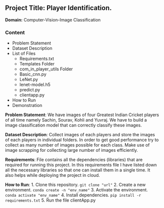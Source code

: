 ## Project Title: Player Identification.
**Domain:** Computer-Vision-Image Classification

### Content
- Problem Statement
- Dataset Description 
- List of Files
  - Requirements.txt
  - Templates Folder
  - com_in_player_utils Folder
  - Basic_cnn.py
  - LeNet.py
  - lenet-model.h5
  - predict.py
  - clientapp.py
- How to Run
- Demonstration


**Problem Statement**: We have images of four Greatest Indian Cricket players of all time namely Sachin, Sourav, Kohli and Yuvraj. We have to build a image classification model that can correctly classify these images. 

**Dataset Description**: Collect images of each players and store the images of each players in individual folders. In order to get good performance try to collect as many number of images possible for each class. Make use of image scrapping for collecting large number of images efficiently.

**Requirements**: File contains all the dependencies (libraries) that are required for running this project. In this requirements file I have listed down all the necessary libraries so that one can install them in a single time. It also helps while deploying the project in cloud.

**How to Run**: 1. Clone this repository. ``` git clone "url" ```
                2. Create a new environment. ``` conda create -n "env_name" ```
                3. Activate the environment. ``` conda activate "env_name" ```
                4. Install dependencies. ``` pip install -r requirements.txt ```
                5. Run the file clientApp.py
  
